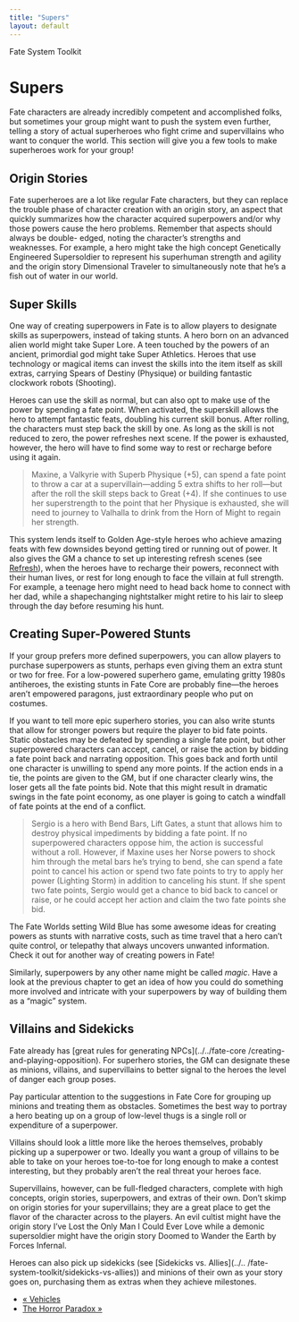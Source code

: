 ```yaml
---
title: "Supers"
layout: default
---
```

    
Fate System Toolkit

#  Supers

Fate characters are already incredibly competent and accomplished folks, but
sometimes your group might want to push the system even further, telling a
story of actual superheroes who fight crime and supervillains who want to
conquer the world. This section will give you a few tools to make superheroes
work for your group!

## Origin Stories

Fate superheroes are a lot like regular Fate characters, but they can replace
the trouble phase of character creation with an origin story, an aspect that
quickly summarizes how the character acquired superpowers and/or why those
powers cause the hero problems. Remember that aspects should always be double-
edged, noting the character’s strengths and weaknesses. For example, a hero
might take the high concept <span class="aspect">Genetically Engineered
Supersoldier</span> to represent his superhuman strength and agility and the
origin story <span class="aspect">Dimensional Traveler</span> to simultaneously note
that he’s a fish out of water in our world.

## Super Skills

One way of creating superpowers in Fate is to allow players to designate
skills as superpowers, instead of taking stunts. A hero born on an advanced
alien world might take Super Lore. A teen touched by the powers of an ancient,
primordial god might take Super Athletics. Heroes that use technology or
magical items can invest the skills into the item itself as skill extras,
carrying Spears of Destiny (Physique) or building fantastic clockwork robots
(Shooting).

Heroes can use the skill as normal, but can also opt to make use of the power
by spending a fate point. When activated, the superskill allows the hero to
attempt fantastic feats, doubling his current skill bonus. After rolling, the
characters must step back the skill by one. As long as the skill is not
reduced to zero, the power refreshes next scene. If the power is exhausted,
however, the hero will have to find some way to rest or recharge before using
it again.

> Maxine, a Valkyrie with Superb Physique (+5), can spend a fate point to
throw a car at a supervillain—adding 5 extra shifts to her roll—but after the
roll the skill steps back to Great (+4). If she continues to use her
superstrength to the point that her Physique is exhausted, she will need to
journey to Valhalla to drink from the Horn of Might to regain her strength.

This system lends itself to Golden Age-style heroes who achieve amazing feats
with few downsides beyond getting tired or running out of power. It also gives
the GM a chance to set up interesting refresh scenes (see [Refresh](../../fate-system-toolkit/refresh)), when the heroes have to recharge their
powers, reconnect with their human lives, or rest for long enough to face the
villain at full strength. For example, a teenage hero might need to head back
home to connect with her dad, while a shapechanging nightstalker might retire
to his lair to sleep through the day before resuming his hunt.

## Creating Super-Powered Stunts

If your group prefers more defined superpowers, you can allow players to
purchase superpowers as stunts, perhaps even giving them an extra stunt or two
for free. For a low-powered superhero game, emulating gritty 1980s antiheroes,
the existing stunts in Fate Core are probably fine—the heroes aren’t empowered
paragons, just extraordinary people who put on costumes.

If you want to tell more epic superhero stories, you can also write stunts
that allow for stronger powers but require the player to bid fate points.
Static obstacles may be defeated by spending a single fate point, but other
superpowered characters can accept, cancel, or raise the action by bidding a
fate point back and narrating opposition. This goes back and forth until one
character is unwilling to spend any more points. If the action ends in a tie,
the points are given to the GM, but if one character clearly wins, the loser
gets all the fate points bid. Note that this might result in dramatic swings
in the fate point economy, as one player is going to catch a windfall of fate
points at the end of a conflict.

> Sergio is a hero with Bend Bars, Lift Gates, a stunt that allows him to
destroy physical impediments by bidding a fate point. If no superpowered
characters oppose him, the action is successful without a roll. However, if
Maxine uses her Norse powers to shock him through the metal bars he’s trying
to bend, she can spend a fate point to cancel his action or spend two fate
points to try to apply her power (Lighting Storm) in addition to canceling his
stunt. If she spent two fate points, Sergio would get a chance to bid back to
cancel or raise, or he could accept her action and claim the two fate points
she bid.

The Fate Worlds setting Wild Blue has some awesome ideas for creating powers
as stunts with narrative costs, such as time travel that a hero can’t quite
control, or telepathy that always uncovers unwanted information. Check it out
for another way of creating powers in Fate!

Similarly, superpowers by any other name might be called _magic_. Have a look
at the previous chapter to get an idea of how you could do something more
involved and intricate with your superpowers by way of building them as a
“magic” system.

## Villains and Sidekicks

Fate already has [great rules for generating NPCs](../../fate-core
/creating-and-playing-opposition). For superhero stories, the GM can designate
these as minions, villains, and supervillains to better signal to the heroes
the level of danger each group poses.

Pay particular attention to the suggestions in Fate Core for grouping up
minions and treating them as obstacles. Sometimes the best way to portray a
hero beating up on a group of low-level thugs is a single roll or expenditure
of a superpower.

Villains should look a little more like the heroes themselves, probably
picking up a superpower or two. Ideally you want a group of villains to be
able to take on your heroes toe-to-toe for long enough to make a contest
interesting, but they probably aren’t the real threat your heroes face.

Supervillains, however, can be full-fledged characters, complete with high
concepts, origin stories, superpowers, and extras of their own. Don’t skimp on
origin stories for your supervillains; they are a great place to get the
flavor of the character across to the players. An evil cultist might have the
origin story <span class="aspect">I’ve Lost the Only Man I Could Ever Love</span>
while a demonic supersoldier might have the origin story <span class="aspect">Doomed
to Wander the Earth by Forces Infernal</span>.

Heroes can also pick up sidekicks (see [Sidekicks vs. Allies](../..
/fate-system-toolkit/sidekicks-vs-allies)) and minions of their own as your
story goes on, purchasing them as extras when they achieve milestones.

  * [« Vehicles](/fate-system-toolkit/vehicles)
  * [The Horror Paradox »](/fate-system-toolkit/horror-paradox)

